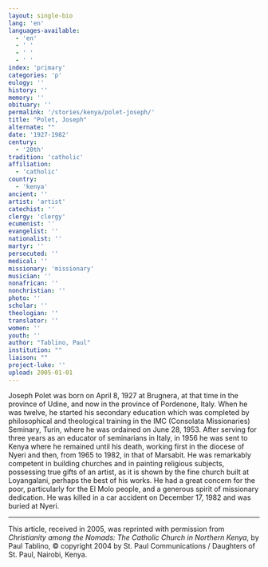 ```yaml
---
layout: single-bio
lang: 'en'
languages-available:
  - 'en'
  - ' '
  - ' '
  - ' '
index: 'primary'
categories: 'p'
eulogy: ''
history: ''
memory: ''
obituary: ''
permalink: '/stories/kenya/polet-joseph/'
title: "Polet, Joseph"
alternate: ""
date: '1927-1982'
century:
  - '20th'
tradition: 'catholic'
affiliation:
  - 'catholic'
country:
  - 'kenya'
ancient: ''
artist: 'artist'
catechist: ''
clergy: 'clergy'
ecumenist: ''
evangelist: ''
nationalist: ''
martyr: ''
persecuted: ''
medical: ''
missionary: 'missionary'
musician: ''
nonafrican: ''
nonchristian: ''
photo: ''
scholar: ''
theologian: ''
translator: ''
women: ''
youth: ''
author: "Tablino, Paul"
institution: ""
liaison: ""
project-luke: ''
upload: 2005-01-01
---
```




Joseph Polet was born on April 8, 1927 at Brugnera, at that time in the province of Udine, and now in the province of Pordenone, Italy. When he was twelve, he started his secondary education which was completed by philosophical and theological training in the IMC (Consolata Missionaries) Seminary, Turin, where he was ordained on June 28, 1953. After serving for three years as an educator of seminarians in Italy, in 1956 he was sent to Kenya where he remained until his death, working first in the diocese of Nyeri and then, from 1965 to 1982, in that of Marsabit. He was remarkably competent in building churches and in painting religious subjects, possessing true gifts of an artist, as it is shown by the fine church built at Loyangalani, perhaps the best of his works. He had a great concern for the poor, particularly for the El Molo people, and a generous spirit of missionary dedication. He was killed in a car accident on December 17, 1982 and was buried at Nyeri.



---

This article, received in 2005, was reprinted with permission from *Christianity among the Nomads: The Catholic Church in Northern Kenya*, by Paul Tablino, © copyright 2004 by St. Paul Communications / Daughters of St. Paul, Nairobi, Kenya.
